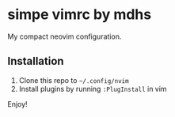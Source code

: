 # simpe vimrc by mdhs

My compact neovim configuration.

## Installation

1. Clone this repo to `~/.config/nvim`
2. Install plugins by running `:PlugInstall` in vim

Enjoy!
